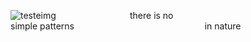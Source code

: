 ![testeimg](https://github.com/joaopedro-xy/joaopedro-xy/assets/85851014/3eed7735-ad43-41e3-a8f2-77a81c2ba8fa)
&nbsp; &nbsp;  &nbsp; &nbsp; &nbsp; &nbsp; &nbsp;&nbsp; &nbsp; &nbsp; &nbsp;  &nbsp;   &nbsp;   &nbsp; &nbsp;  there is no         &nbsp; &nbsp; &nbsp; &nbsp;&nbsp; &nbsp; &nbsp; &nbsp;&nbsp; &nbsp;&nbsp; &nbsp;&nbsp; &nbsp; &nbsp;&nbsp; &nbsp; &nbsp; &nbsp; &nbsp; &nbsp;  &nbsp; &nbsp; &nbsp; &nbsp; &nbsp; &nbsp; &nbsp; simple patterns    &nbsp; &nbsp; &nbsp; &nbsp; &nbsp;  &nbsp; &nbsp; &nbsp; &nbsp; &nbsp; &nbsp; &nbsp; &nbsp; &nbsp; &nbsp; &nbsp; &nbsp; &nbsp; &nbsp; &nbsp; &nbsp; &nbsp; &nbsp; &nbsp; &nbsp; &nbsp;  in nature                                                                                                                                                                                      


